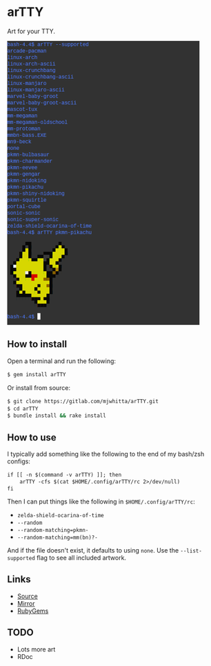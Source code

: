 # arTTY

Art for your TTY.

![Screenshot](imgs/screenshot.png)

## How to install

Open a terminal and run the following:

```bash
$ gem install arTTY
```

Or install from source:

```bash
$ git clone https://gitlab.com/mjwhitta/arTTY.git
$ cd arTTY
$ bundle install && rake install
```

## How to use

I typically add something like the following to the end of my bash/zsh
configs:

```
if [[ -n $(command -v arTTY) ]]; then
    arTTY -cfs $(cat $HOME/.config/arTTY/rc 2>/dev/null)
fi
```

Then I can put things like the following in `$HOME/.config/arTTY/rc`:

- `zelda-shield-ocarina-of-time`
- `--random`
- `--random-matching=pkmn-`
- `--random-matching=mm(bn)?-`

And if the file doesn't exist, it defaults to using `none`. Use the
`--list-supported` flag to see all included artwork.

## Links

- [Source](https://gitlab.com/mjwhitta/arTTY)
- [Mirror](https://github.com/mjwhitta/arTTY)
- [RubyGems](https://rubygems.org/gems/arTTY)

## TODO

- Lots more art
- RDoc

